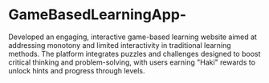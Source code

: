# GameBasedLearningApp-
Developed an engaging, interactive game-based learning website aimed at addressing monotony and limited interactivity in traditional learning methods. The platform integrates puzzles and challenges designed to boost critical thinking and problem-solving, with users earning "Haki" rewards to unlock hints and progress through levels.
